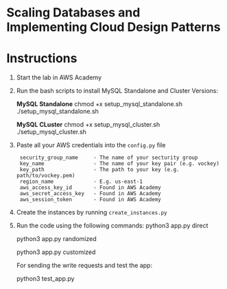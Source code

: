 
# Scaling Databases and Implementing Cloud Design Patterns
# Instructions
1. Start the lab in AWS Academy
2. Run the bash scripts to install MySQL Standalone and Cluster Versions:

   **MySQL Standalone**
   chmod +x setup_mysql_standalone.sh
   ./setup_mysql_standalone.sh
   
   **MySQL CLuster**
   chmod +x setup_mysql_cluster.sh
   ./setup_mysql_cluster.sh 
3. Paste all your AWS credentials into the `config.py` file

        security_group_name     - The name of your secturity group
        key_name                - The name of your key pair (e.g. vockey)
        key_path                - The path to your key (e.g. path/to/vockey.pem)
        region_name             - E.g. us-east-1
        aws_access_key_id       - Found in AWS Academy
        aws_secret_access_key   - Found in AWS Academy
        aws_session_token       - Found in AWS Academy

4. Create the instances by running `create_instances.py`
5. Run the code using the following commands:
   python3 app.py direct 
   
   python3 app.py randomized
   
   python3 app.py customized
   
   For sending the write requests and test the app:
   
   python3 test_app.py


   



